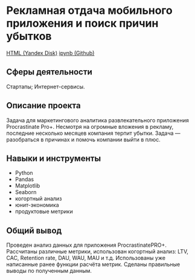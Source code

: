 # Рекламная отдача мобильного приложения и поиск причин убытков

[HTML (Yandex Disk)](https://disk.yandex.ru/d/tUulgvPjWyT8vw)
[ipynb (Github)](https://github.com/ArtemRybalko/Portfolio/blob/master/Advertising%20Payback%20Analysis/5_procrastinatepro_project-Copy1.ipynb)

## Сферы деятельности

Стартапы; Интернет-сервисы.

## Описание проекта

Задача для маркетингового аналитика развлекательного приложения Procrastinate Pro+. Несмотря на огромные вложения в рекламу, последние несколько месяцев компания терпит убытки. Задача — разобраться в причинах и помочь компании выйти в плюс.

## Навыки и инструменты

* Python
* Pandas
* Matplotlib
* Seaborn
* когортный анализ
* юнит-экономика
* продуктовые метрики

## Общий вывод

Проведен анализ данных для приложения ProcrastinatePRO+. Рассчитаны различные метрики, использован когортный анализ: LTV, CAC, Retention rate, DAU, WAU, MAU и т.д. Использованы уже написанные ранее функции расчёта метрик. Сделаны правильные выводы по полученным данным.
